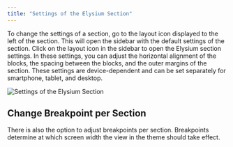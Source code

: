 ```yaml
---
title: "Settings of the Elysium Section"
---
```


To change the settings of a section, go to the layout icon displayed to the left of the section. This will open the sidebar with the default settings of the section. Click on the layout icon in the sidebar to open the Elysium section settings. In these settings, you can adjust the horizontal alignment of the blocks, the spacing between the blocks, and the outer margins of the section. These settings are device-dependent and can be set separately for smartphone, tablet, and desktop.

<Grid>
    <Column :cols="{xs: 12, '6xl': 10}" :col-start="{'6xl': 2}">
        <Image src="section/de-admin-cms-section-settings.png" alt="Settings of the Elysium Section"
        :sizes="{xs: 200, lg: 600, '6xl': 800}" :lazy="false" />
    </Column>
</Grid>

## Change Breakpoint per Section

There is also the option to adjust breakpoints per section. Breakpoints determine at which screen width the view in the theme should take effect.
